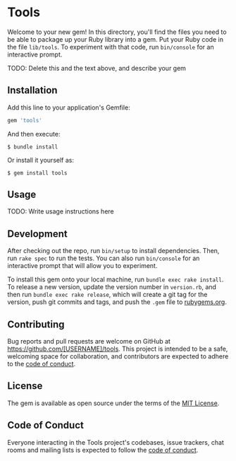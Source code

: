 # Tools

Welcome to your new gem! In this directory, you'll find the files you need to be able to package up your Ruby library into a gem. Put your Ruby code in the file `lib/tools`. To experiment with that code, run `bin/console` for an interactive prompt.

TODO: Delete this and the text above, and describe your gem

## Installation

Add this line to your application's Gemfile:

```ruby
gem 'tools'
```

And then execute:

    $ bundle install

Or install it yourself as:

    $ gem install tools

## Usage

TODO: Write usage instructions here

## Development

After checking out the repo, run `bin/setup` to install dependencies. Then, run `rake spec` to run the tests. You can also run `bin/console` for an interactive prompt that will allow you to experiment.

To install this gem onto your local machine, run `bundle exec rake install`. To release a new version, update the version number in `version.rb`, and then run `bundle exec rake release`, which will create a git tag for the version, push git commits and tags, and push the `.gem` file to [rubygems.org](https://rubygems.org).

## Contributing

Bug reports and pull requests are welcome on GitHub at https://github.com/[USERNAME]/tools. This project is intended to be a safe, welcoming space for collaboration, and contributors are expected to adhere to the [code of conduct](https://github.com/[USERNAME]/tools/blob/master/CODE_OF_CONDUCT.md).


## License

The gem is available as open source under the terms of the [MIT License](https://opensource.org/licenses/MIT).

## Code of Conduct

Everyone interacting in the Tools project's codebases, issue trackers, chat rooms and mailing lists is expected to follow the [code of conduct](https://github.com/[USERNAME]/tools/blob/master/CODE_OF_CONDUCT.md).
